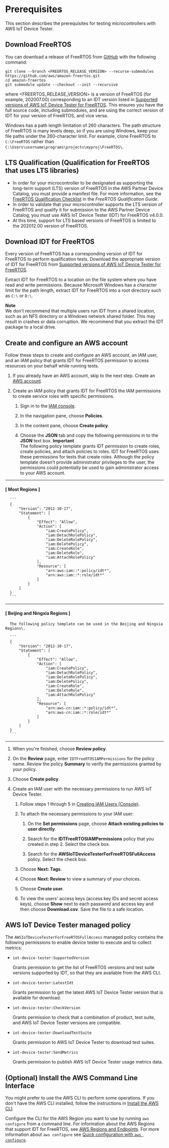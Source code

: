 # Prerequisites<a name="dev-tester-prereqs"></a>

This section describes the prerequisites for testing microcontrollers with AWS IoT Device Tester\.

## Download FreeRTOS<a name="download-afr"></a>

You can download a release of FreeRTOS from [GitHub](https://github.com/aws/amazon-freertos) with the following command:

```
git clone --branch <FREERTOS_RELEASE_VERSION> --recurse-submodules https://github.com/aws/amazon-freertos.git
cd amazon-freertos
git submodule update --checkout --init --recursive
```

where <FREERTOS\_RELEASE\_VERSION> is a version of FreeRTOS \(for example, 202007\.00\) corresponding to an IDT version listed in [Supported versions of AWS IoT Device Tester for FreeRTOS](dev-test-versions-afr.md)\. This ensures you have the full source code, including submodules, and are using the correct version of IDT for your version of FreeRTOS, and vice versa\.

Windows has a path length limitation of 260 characters\. The path structure of FreeRTOS is many levels deep, so if you are using Windows, keep your file paths under the 260\-character limit\. For example, clone FreeRTOS to `C:\FreeRTOS` rather than `C:\Users\username\programs\projects\myproj\FreeRTOS\`\.

## LTS Qualification \(Qualification for FreeRTOS that uses LTS libraries\)<a name="lts-qualification-dev-tester-afr"></a>
+ In order for your microcontroller to be designated as supporting the long\-term support \(LTS\) version of FreeRTOS in the AWS Partner Device Catalog, you must provide a manifest file\. For more information, see the [ FreeRTOS Qualification Checklist](https://docs.aws.amazon.com/freertos/qualificationguide/afq-checklist.html) in the *FreeRTOS Qualification Guide*\.
+ In order to validate that your microcontroller supports the LTS version of FreeRTOS and qualify it for submission to the AWS Partner Device Catalog, you must use AWS IoT Device Tester \(IDT\) for FreeRTOS v4\.0\.0\.
+ At this time, support for LTS based versions of FreeRTOS is limited to the 202012\.00 version of FreeRTOS\. 

## Download IDT for FreeRTOS<a name="download-dev-tester-afr"></a>

Every version of FreeRTOS has a corresponding version of IDT for FreeRTOS to perform qualification tests\. Download the appropriate version of IDT for FreeRTOS from [Supported versions of AWS IoT Device Tester for FreeRTOS](dev-test-versions-afr.md)\.

Extract IDT for FreeRTOS to a location on the file system where you have read and write permissions\. Because Microsoft Windows has a character limit for the path length, extract IDT for FreeRTOS into a root directory such as `C:\` or `D:\`\.

**Note**  
We don't recommend that multiple users run IDT from a shared location, such as an NFS directory or a Windows network shared folder\. This may result in crashes or data corruption\. We recommend that you extract the IDT package to a local drive\.

## Create and configure an AWS account<a name="config-aws-account"></a>

Follow these steps to create and configure an AWS account, an IAM user, and an IAM policy that grants IDT for FreeRTOS permission to access resources on your behalf while running tests\.

1. If you already have an AWS account, skip to the next step\. Create an [AWS account](http://aws.amazon.com/premiumsupport/knowledge-center/create-and-activate-aws-account/)\.

1. Create an IAM policy that grants IDT for FreeRTOS the IAM permissions to create service roles with specific permissions\. 

   1. Sign in to the [IAM console](https://console.aws.amazon.com/iam)\.

   1. In the navigation pane, choose **Policies**\.

   1. In the content pane, choose **Create policy**\.

   1. Choose the **JSON** tab and copy the following permissions in to the **JSON** text box\.
**Important**  
The following policy template grants IDT permission to create roles, create policies, and attach policies to roles\. IDT for FreeRTOS uses these permissions for tests that create roles\. Although the policy template doesn't provide administrator privileges to the user, the permissions could potentially be used to gain administrator access to your AWS account\.

------
#### [ Most Regions ]

      ```
      {
          "Version": "2012-10-17",
          "Statement": [
              {
                  "Effect": "Allow",
                  "Action": [
                      "iam:CreatePolicy",
                      "iam:DetachRolePolicy",
                      "iam:DeleteRolePolicy",
                      "iam:DeletePolicy",
                      "iam:CreateRole",
                      "iam:DeleteRole",
                      "iam:AttachRolePolicy"
                  ],
                  "Resource": [
                      "arn:aws:iam::*:policy/idt*",
                      "arn:aws:iam::*:role/idt*"
                  ]
              }
          ]
      }
      ```

------
#### [ Beijing and Ningxia Regions ]

      The following policy template can be used in the Beijing and Ningxia Regions\.

      ```
      {
          "Version": "2012-10-17",
          "Statement": [
              {
                  "Effect": "Allow",
                  "Action": [
                      "iam:CreatePolicy",
                      "iam:DetachRolePolicy",
                      "iam:DeleteRolePolicy",
                      "iam:DeletePolicy",
                      "iam:CreateRole",
                      "iam:DeleteRole",
                      "iam:AttachRolePolicy"
                  ],
                  "Resource": [
                      "arn:aws-cn:iam::*:policy/idt*",
                      "arn:aws-cn:iam::*:role/idt*"
                  ]
              }
          ]
      }
      ```

------

   1. When you're finished, choose **Review policy**\.

   1. On the **Review** page, enter `IDTFreeRTOSIAMPermissions` for the policy name\. Review the policy **Summary** to verify the permissions granted by your policy\.

   1. Choose **Create policy**\.

1. Create an IAM user with the necessary permissions to run AWS IoT Device Tester\. 

   1. Follow steps 1 through 5 in [Creating IAM Users \(Console\)](https://docs.aws.amazon.com/IAM/latest/UserGuide/id_users_create.html#id_users_create_console)\.

   1. To attach the necessary permissions to your IAM user:

      1. On the **Set permissions** page, choose **Attach existing policies to user directly**\.

      1. Search for the **IDTFreeRTOSIAMPermissions** policy that you created in step 2\. Select the check box\.

      1. Search for the **AWSIoTDeviceTesterForFreeRTOSFullAccess** policy\. Select the check box\.

   1. Choose **Next: Tags**\.

   1. Choose **Next: Review** to view a summary of your choices\.

   1. Choose **Create user**\.

   1. To view the users' access keys \(access key IDs and secret access keys\), choose **Show** next to each password and access key and then choose **Download\.csv**\. Save the file to a safe location\.

## AWS IoT Device Tester managed policy<a name="managed-policy"></a>

The `AWSIoTDeviceTesterForFreeRTOSFullAccess` managed policy contains the following permissions to enable device tester to execute and to collect metrics:
+ `iot-device-tester:SupportedVersion`

  Grants permission to get the list of FreeRTOS versions and test suite versions supported by IDT, so that they are available from the AWS CLI\.
+ `iot-device-tester:LatestIdt`

  Grants permission to get the latest AWS IoT Device Tester version that is available for download\.
+ `iot-device-tester:CheckVersion`

  Grants permission to check that a combination of product, test suite, and AWS IoT Device Tester versions are compatible\.
+ `iot-device-tester:DownloadTestSuite`

  Grants permission to AWS IoT Device Tester to download test suites\.
+ `iot-device-tester:SendMetrics`

  Grants permission to publish AWS IoT Device Tester usage metrics data\.

## \(Optional\) Install the AWS Command Line Interface<a name="install-cli"></a>

You might prefer to use the AWS CLI to perform some operations\. If you don't have the AWS CLI installed, follow the instructions in [Install the AWS CLI](https://docs.aws.amazon.com/cli/latest/userguide/installing.html)\.

Configure the CLI for the AWS Region you want to use by running `aws configure` from a command line\. For information about the AWS Regions that support IDT for FreeRTOS, see [AWS Regions and Endpoints](https://docs.aws.amazon.com/general/latest/gr/rande.html#amazon-freertos-ota-control)\. For more information about `aws configure` see [ Quick configuration with `aws configure`](https://docs.aws.amazon.com/cli/latest/userguide/cli-configure-quickstart.html#cli-configure-quickstart-config)\.